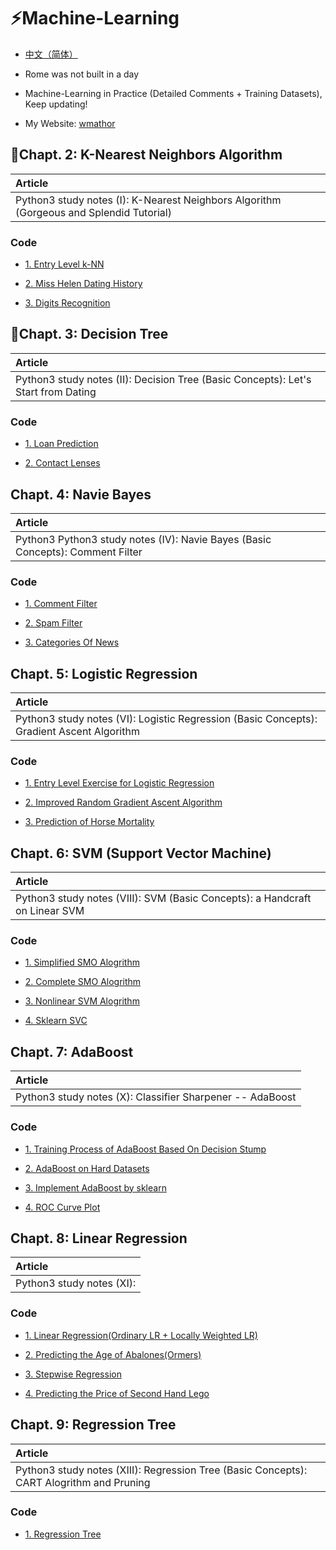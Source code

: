 # :zap:Machine-Learning
* [中文（简体）]()<br>

* Rome was not built in a day<br>

* Machine-Learning in Practice (Detailed Comments + Training Datasets), Keep updating!<br>

* My Website: [wmathor](https://wmathor.com/)

## :lipstick:Chapt. 2: K-Nearest Neighbors Algorithm

|   Article   |
| :------  |
| Python3 <Machine-Learning in Practice> study notes (I): K-Nearest Neighbors Algorithm (Gorgeous and Splendid Tutorial) |


### Code

* [1. Entry Level k-NN](https://github.com/mathors/Machine-Learning/blob/master/KNN/%E7%94%B5%E5%BD%B1%E5%88%86%E7%B1%BB.ipynb)

* [2. Miss Helen Dating History](https://github.com/mathors/Machine-Learning/blob/master/KNN/%E6%B5%B7%E4%BC%A6%E7%BA%A6%E4%BC%9A.ipynb)

* [3. Digits Recognition](https://github.com/mathors/Machine-Learning/blob/master/KNN/%E6%89%8B%E5%86%99%E6%95%B0%E5%AD%97%E8%AF%86%E5%88%AB.ipynb)

## :twisted_rightwards_arrows:Chapt. 3: Decision Tree

|   Article   |
| :------  |
| Python3 <Machine-Learning in Practice> study notes (II): Decision Tree (Basic Concepts): Let's Start from Dating |

### Code

* [1. Loan Prediction](https://github.com/mathors/Machine-Learning/blob/master/DT/Decision_Tree.ipynb)

* [2. Contact Lenses](https://github.com/mathors/Machine-Learning/blob/master/DT/Sklearn_DT.ipynb)

##  Chapt. 4: Navie Bayes

|   Article   |
| :------  |
| Python3 Python3 <Machine-Learning in Practice> study notes (IV): Navie Bayes (Basic Concepts): Comment Filter|

### Code

* [1. Comment Filter]()

* [2. Spam Filter]()

* [3. Categories Of News]()
  
## Chapt. 5: Logistic Regression

|   Article   |
| :------  |
| Python3 <Machine-Learning in Practice> study notes (VI): Logistic Regression (Basic Concepts): Gradient Ascent Algorithm |

### Code

* [1. Entry Level Exercise for Logistic Regression]()

* [2. Improved Random Gradient Ascent Algorithm]()

* [3. Prediction of Horse Mortality]()

## Chapt. 6: SVM (Support Vector Machine)

|   Article   |
| :------  |
| Python3 <Machine-Learning in Practice> study notes (VIII): SVM (Basic Concepts): a Handcraft on Linear SVM |

### Code

* [1. Simplified SMO Alogrithm]()

* [2. Complete SMO Alogrithm]()

* [3. Nonlinear SVM Alogrithm]()

* [4. Sklearn SVC]()

## Chapt. 7: AdaBoost

|   Article   |
| :------  |
| Python3 <Machine-Learning in Practice> study notes (X): Classifier Sharpener -- AdaBoost |

### Code

* [1. Training Process of AdaBoost Based On Decision Stump]()

* [2. AdaBoost on Hard Datasets]()

* [3. Implement AdaBoost by sklearn]()

* [4. ROC Curve Plot]()

## Chapt. 8: Linear Regression

|   Article   |
| :------  |
| Python3 <Machine-Learning in Practice> study notes (XI):  |

### Code

* [1. Linear Regression(Ordinary LR + Locally Weighted LR)]()

* [2. Predicting the Age of Abalones(Ormers)]()

* [3. Stepwise Regression]()

* [4. Predicting the Price of Second Hand Lego]()

## Chapt. 9: Regression Tree

|   Article   |
| :------  |
| Python3 <Machine-Learning in Practice> study notes (XIII): Regression Tree (Basic Concepts): CART Alogrithm and Pruning |


###  Code

* [1. Regression Tree]()
